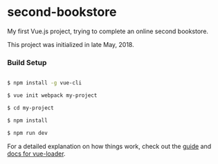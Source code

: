 # second-bookstore

My first Vue.js project, trying to complete an online second bookstore.

This project was initialized in late May, 2018. 

### Build Setup
```bash

$ npm install -g vue-cli

$ vue init webpack my-project

$ cd my-project

$ npm install

$ npm run dev
```

For a detailed explanation on how things work, check out the [guide](http://vuejs-templates.github.io/webpack/) 
and [docs for vue-loader](http://vuejs.github.io/vue-loader).
